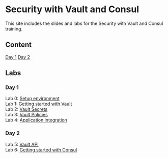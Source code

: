 # Security with Vault and Consul 

This site includes the slides and labs for the Security with Vault and Consul training.

## Content
[Day 1](https://www.dropbox.com/s/kb11uakft55dkij/Security%20with%20Vault%20and%20Consul%20day%201.pdf?dl=0)
[Day 2](https://www.dropbox.com/s/bokwej013oy1w33/Security%20with%20Vault%20and%20Consul%20day%202.pdf?dl=0)

## Labs
### Day 1   
Lab 0: [Setup environment](labs/setup/)   
Lab 1: [Getting started with Vault](labs/install-vault-compose)   
Lab 2: [Vault Secrets](labs/compose-secrets)   
Lab 3: [Vault Policies](labs/compose-policies)   
Lab 4: [Application integration](labs/vault-node-app)   

### Day 2   
Lab 5: [Vault API](labs/vault-rest-api/)   
Lab 6: [Getting started with Consul](labs/install-consul/)   
